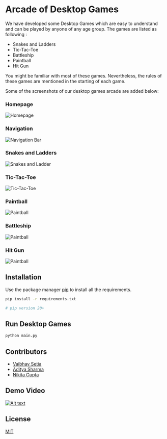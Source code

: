 # Arcade of Desktop Games

We have developed some Desktop Games which are easy to understand and can be played by anyone of any age group.
The games are listed as following :

* Snakes and Ladders
* Tic-Tac-Toe
* Battleship
* Paintball
* Hit Gun

You might be familiar with most of these games. Nevertheless, the rules of these games are mentioned in the starting of each game.


Some of the screenshots of our desktop games arcade are added below: 

### Homepage

![Homepage](screenshots/arcade.png)

### Navigation

![Navigation Bar](screenshots/navigation.png)
### Snakes and Ladders

![Snakes and Ladder](screenshots/snakeladder.png)
### Tic-Tac-Toe

![Tic-Tac-Toe](screenshots/tictac.png)
### Paintball

![Paintball](screenshots/paintball.png)

### Battleship

![Paintball](screenshots/battle.png)


### Hit Gun

![Paintball](screenshots/hitgun.png)

## Installation

Use the package manager [pip](https://pip.pypa.io/en/stable/) to install all the requirements.

```bash
pip install -r requirements.txt

# pip version 20+
```

## Run Desktop Games

```python
python main.py
```

## Contributors
* [Vaibhav Setia](https://github.com/vaibhav-setia)
* [Aditya Sharma](https://github.com/dadhichaditya)
* [Nikita Gupta](https://github.com/nikitagupta1006)


## Demo Video
[![Alt text](https://img.youtube.com/vi/mGLqg4TG8ew/0.jpg)](https://www.youtube.com/watch?v=mGLqg4TG8ew)

## License
[MIT](https://choosealicense.com/licenses/mit/)
